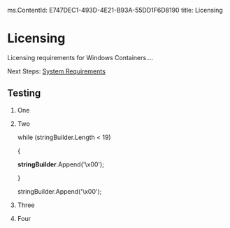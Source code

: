 ﻿ms.ContentId: E747DEC1-493D-4E21-B93A-55DD1F6D8190
title: Licensing

# Licensing





Licensing requirements for Windows Containers....

Next Steps:
[System Requirements](..\userguide\system_requirements.md)


## Testing ##

1. One
2. Two

    while (stringBuilder.Length < 19)
    
    {
    
    **stringBuilder**.Append('\x00');
    
    }
    
    stringBuilder.Append('\x00');

3. Three
4. Four


[//]: # (This is a comment! Let's see if I can break it)

